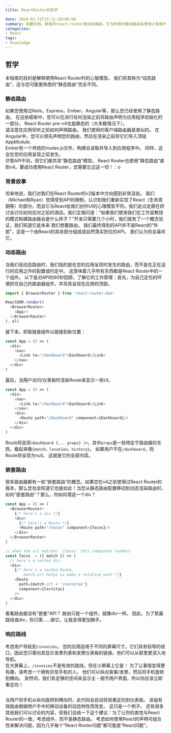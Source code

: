 ```yaml
---
title: ReactRouter的哲学

date: 2020-03-31T13:11:28+08:00
summary: 机翻文档，新版的react-router是动态路由，它与传统的静态路由在使用上有很大的不同
categories:
- React
tags:
- knowledge
---
```


## 哲学
本指南的目的是解释使用React Router时的心智模型。 我们将其称为“动态路由”，这与您可能更熟悉的“静态路由”完全不同。  
### 静态路由
如果您使用过Rails，Express，Ember，Angular等，那么您已经使用了静态路由。 在这些框架中，您可以在进行任何渲染之前将路由声明为应用程序初始化的一部分。 React Router pre-v4也是静态的（大多数情况下）。   
请注意在应用侦听之前如何声明路由。 我们使用的客户端路由器是类似的。 在Angular中，您可以预先声明您的路由，然后在渲染之前将它们导入顶级AppModule.  
Ember有一个传统的routes.js文件，构建会读取并导入到应用程序中。 同样，这会在您的应用呈现之前发生。  
尽管API不同，但它们都共享“静态路由”模型。 React Router也使用“静态路由”直到v4。要成功使用React Router，您需要忘记这一切！：o  
### 背景故事
坦率地说，我们对我们在React Router的v2版本中方向感到非常沮丧。 我们（Michael和Ryan）觉得受到API的限制，认识到我们重新实现了React（生命周期等）的部分，而且它与React给我们创作UI的心理模型不符。我们走过走廊在研讨会讨论如何应对之前的酒店。我们互相问道：“如果我们使用我们在工作室教授的模式构建路由器会是什么样子？”开发只需要几个小时，我们就有了一个概念验证，我们知道它是未来 我们想要路由。 我们最终得到的API并不是React的“外部”，这是一个由React的其余部分组成或自然落实到位的API。 我们认为你会喜欢它。  
### 动态路由
当我们说动态路由时，我们指的是在您的应用呈现时发生的路由，而不是在正在运行的应用之外的配置或约定中。 这意味着几乎所有东西都是React Router中的一个组件。 以下是对API的60秒回顾，了解它的工作原理：首先，为自己定位的环境抓住自己的路由器组件，并将其呈现在应用的顶部。
```js
import { BrowserRouter } from 'react-router-dom'

ReactDOM.render((
  <BrowserRouter>
    <App/>
  </BrowserRouter>
), el)
```
接下来，抓取链接组件以链接到新位置：
```js
const App = () => (
  <div>
    <nav>
      <Link to="/dashboard">Dashboard</Link>
    </nav>
  </div>
)
```
最后，当用户访问/仪表板时渲染Route来显示一些UI。
```js
const App = () => (
  <div>
    <nav>
      <Link to="/dashboard">Dashboard</Link>
    </nav>
    <div>
      <Route path="/dashboard" component={Dashboard}/>
    </div>
  </div>
)
```
Route将呈现`<Dashboard {... props} />`，其中`props`是一些特定于路由器的东西，看起来像`{match，location，history}`。 如果用户不在`/dashboard`，则Route将呈现为null。 这就是它的全部内容。  

### 嵌套路由
很多路由器都有一些“嵌套路由”的概念。如果您在v4之前使用过React Router的版本，那么您也会知道它也是如此！当您从静态路由配置移动到动态渲染路由时，如何“嵌套路由”？那么，你如何潜逃一个div？  
```js
const App = () => (
  <BrowserRouter>
    {/* here's a div */}
    <div>
      {/* here's a Route */}
      <Route path="/tacos" component={Tacos}/>
    </div>
  </BrowserRouter>
)

// when the url matches `/tacos` this component renders
const Tacos  = ({ match }) => (
  // here's a nested div
  <div>
    {/* here's a nested Route,
        match.url helps us make a relative path */}
    <Route
      path={match.url + '/carnitas'}
      component={Carnitas}
    />
  </div>
)
```
看看路由器没有“嵌套”API？ 路由只是一个组件，就像div一样。 因此，为了筑巢路线或div，你只需......做它。让我变得更加棘手。

### 响应路线
考虑用户导航到`/invoices`。 您的应用适用于不同的屏幕尺寸，它们具有较窄的视口，因此您只需向其显示发票列表和发票仪表板的链接。他们可以从那里更深入地导航。  
在大屏幕上，`/invoices`不是有效的路线，但在小屏幕上它是！ 为了让事情变得更有趣，请考虑一个拥有巨型手机的人。 他们可以纵向查看/发票，然后将手机旋转到横向。 突然间，我们有足够的空间来显示主 - 细节用户界面，所以你应该立即重定向！    
```

```
当用户将手机从纵向旋转到横向时，此代码会自动将其重定向到仪表板。 该组有效路由根据用户手中的移动设备的动态特性而改变。
这只是一个例子。 还有很多其他我们可以讨论的内容，但我们总结一下这个建议：为了让你的直觉与React Router的一致，考虑组件，而不是静态路由。 考虑如何使用React的声明可组合性来解决问题，因为几乎每个“React Router问题”都可能是“React问题”。
